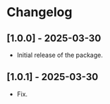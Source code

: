 # Changelog

## [1.0.0] - 2025-03-30
- Initial release of the package.
## [1.0.1] - 2025-03-30
- Fix.